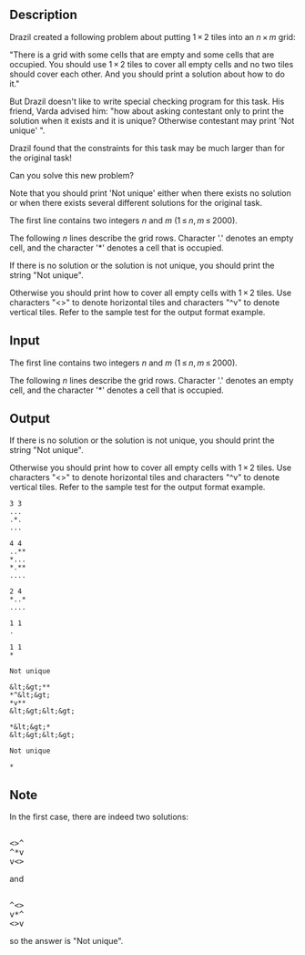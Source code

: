## Description

<div><p>Drazil created a following problem about putting <span class="tex-span">1 × 2</span> tiles into an <span class="tex-span"><i>n</i> × <i>m</i></span> grid:</p><p>"There is a grid with some cells that are empty and some cells that are occupied. You should use <span class="tex-span">1 × 2</span> tiles to cover all empty cells and no two tiles should cover each other. And you should print a solution about how to do it."</p><p>But Drazil doesn't like to write special checking program for this task. His friend, Varda advised him: "how about asking contestant only to print the solution <span class="tex-font-style-it">when it exists and it is unique</span>? Otherwise contestant may print '<span class="tex-font-style-tt">Not unique</span>' ".</p><p>Drazil found that the constraints for this task may be much larger than for the original task!</p><p>Can you solve this new problem?</p><p>Note that you should print '<span class="tex-font-style-tt">Not unique</span>' either when there exists no solution or when there exists several different solutions for the original task.</p></div><div class="input-specification"><p>The first line contains two integers <span class="tex-span"><i>n</i></span> and <span class="tex-span"><i>m</i></span> (<span class="tex-span">1 ≤ <i>n</i>, <i>m</i> ≤ 2000</span>).</p><p>The following <span class="tex-span"><i>n</i></span> lines describe the grid rows. Character '<span class="tex-font-style-tt">.</span>' denotes an empty cell, and the character '<span class="tex-font-style-tt">*</span>' denotes a cell that is occupied.</p></div><div class="output-specification"><p>If there is no solution or the solution is not unique, you should print the string "<span class="tex-font-style-tt">Not unique</span>".</p><p>Otherwise you should print how to cover all empty cells with <span class="tex-span">1 × 2</span> tiles. Use characters "<span class="tex-font-style-tt">&lt;&gt;</span>" to denote horizontal tiles and characters "^v" to denote vertical tiles. Refer to the sample test for the output format example.</p></div>

## Input

<p>The first line contains two integers <span class="tex-span"><i>n</i></span> and <span class="tex-span"><i>m</i></span> (<span class="tex-span">1 ≤ <i>n</i>, <i>m</i> ≤ 2000</span>).</p><p>The following <span class="tex-span"><i>n</i></span> lines describe the grid rows. Character '<span class="tex-font-style-tt">.</span>' denotes an empty cell, and the character '<span class="tex-font-style-tt">*</span>' denotes a cell that is occupied.</p>

## Output

<p>If there is no solution or the solution is not unique, you should print the string "<span class="tex-font-style-tt">Not unique</span>".</p><p>Otherwise you should print how to cover all empty cells with <span class="tex-span">1 × 2</span> tiles. Use characters "<span class="tex-font-style-tt">&lt;&gt;</span>" to denote horizontal tiles and characters "^v" to denote vertical tiles. Refer to the sample test for the output format example.</p>





```input1
3 3
...
.*.
...

```




```input2
4 4
..**
*...
*.**
....

```




```input3
2 4
*..*
....

```




```input4
1 1
.

```




```input5
1 1
*

```




```output1
Not unique

```




```output2
&lt;&gt;**
*^&lt;&gt;
*v**
&lt;&gt;&lt;&gt;

```




```output3
*&lt;&gt;*
&lt;&gt;&lt;&gt;

```




```output4
Not unique

```




```output5
*

```



## Note

<p>In the first case, there are indeed two solutions:</p><pre class="verbatim"><br>&lt;&gt;^<br>^*v<br>v&lt;&gt;<br></pre><p>and</p><pre class="verbatim"><br>^&lt;&gt;<br>v*^<br>&lt;&gt;v<br></pre><p>so the answer is "<span class="tex-font-style-tt">Not unique</span>".</p>
